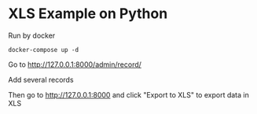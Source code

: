 # XLS Example on Python

Run by docker
```
docker-compose up -d
```
Go to http://127.0.0.1:8000/admin/record/

Add several records

Then go to  http://127.0.0.1:8000 and click "Export to XLS" to export data in XLS